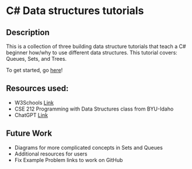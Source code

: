 # C# Data structures tutorials

## Description
This is a collection of three building data structure tutorials that teach a C# beginner how/why to use different data structures. 
This tutorial covers: Queues, Sets, and Trees. 

To get started, go [here](0-welcome.md)!

## Resources used: 
* W3Schools [Link](https://www.w3schools.com/cs/index.php)
* CSE 212 Programming with Data Structures class from BYU-Idaho
* ChatGPT [Link](https://chatgpt.com/)

## Future Work
* Diagrams for more complicated concepts in Sets and Queues
* Additional resources for users
* Fix Example Problem links to work on GitHub